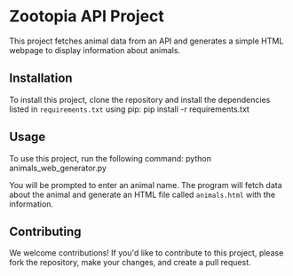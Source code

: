 # Zootopia API Project

This project fetches animal data from an API and generates a simple HTML webpage to display information about animals.


## Installation

To install this project, clone the repository and install the dependencies listed in `requirements.txt` using pip:
pip install -r requirements.txt


## Usage

To use this project, run the following command:
python animals_web_generator.py



You will be prompted to enter an animal name. The program will fetch data about the animal and generate an HTML file called `animals.html` with the information.

## Contributing

We welcome contributions! If you'd like to contribute to this project, please fork the repository, make your changes, and create a pull request.


